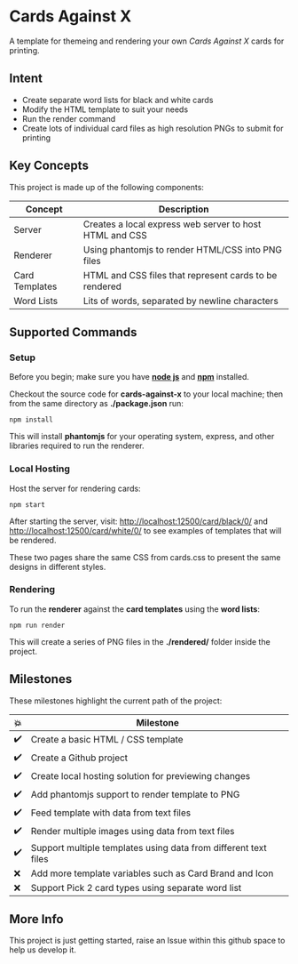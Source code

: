 # Cards Against X

A template for themeing and rendering your own _Cards Against X_ cards for printing.

## Intent

-   Create separate word lists for black and white cards
-   Modify the HTML template to suit your needs
-   Run the render command
-   Create lots of individual card files as high resolution PNGs to submit for printing

## Key Concepts

This project is made up of the following components:

| Concept        | Description                                             |
| -------------- | ------------------------------------------------------- |
| Server         | Creates a local express web server to host HTML and CSS |
| Renderer       | Using phantomjs to render HTML/CSS into PNG files       |
| Card Templates | HTML and CSS files that represent cards to be rendered  |
| Word Lists     | Lits of words, separated by newline characters          |

## Supported Commands

### Setup

Before you begin; make sure you have **[node js](https://nodejs.org/en/)** and **[npm](https://www.npmjs.com/get-npm)** installed.

Checkout the source code for **cards-against-x** to your local machine; then from the same directory as **./package.json** run:

    npm install

This will install **phantomjs** for your operating system, express, and other libraries required to run the renderer.

### Local Hosting

Host the server for rendering cards:

    npm start

After starting the server, visit: <http://localhost:12500/card/black/0/> and <http://localhost:12500/card/white/0/> to see examples of templates that will be rendered.

These two pages share the same CSS from cards.css to present the same designs in different styles.

### Rendering

To run the **renderer** against the **card templates** using the **word lists**:

    npm run render

This will create a series of PNG files in the **./rendered/** folder inside the project.

## Milestones

These milestones highlight the current path of the project:

| :collision:        | Milestone                                                       |
| ------------------ | --------------------------------------------------------------- |
| :heavy_check_mark: | Create a basic HTML / CSS template                              |
| :heavy_check_mark: | Create a Github project                                         |
| :heavy_check_mark: | Create local hosting solution for previewing changes            |
| :heavy_check_mark: | Add phantomjs support to render template to PNG                 |
| :heavy_check_mark: | Feed template with data from text files                         |
| :heavy_check_mark: | Render multiple images using data from text files               |
| :heavy_check_mark: | Support multiple templates using data from different text files |
| :x:                | Add more template variables such as Card Brand and Icon         |
| :x:                | Support Pick 2 card types using separate word list              |

## More Info

This project is just getting started, raise an Issue within this github space to help us develop it.
